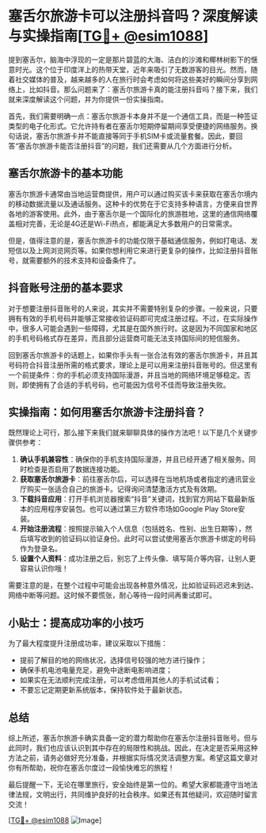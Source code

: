 # 塞舌尔旅游卡可以注册抖音吗？深度解读与实操指南[[TG💪+ @esim1088](https://t.me/s/esim1088)]

提到塞舌尔，脑海中浮现的一定是那片碧蓝的大海、洁白的沙滩和椰林树影下的惬意时光。这个位于印度洋上的热带天堂，近年来吸引了无数游客的目光。然而，随着社交媒体的普及，越来越多的人在旅行时会考虑如何将这些美好的瞬间分享到网络上，比如抖音。那么问题来了：塞舌尔旅游卡真的能注册抖音吗？接下来，我们就来深度解读这个问题，并为你提供一份实操指南。

首先，我们需要明确一点：塞舌尔旅游卡本身并不是一个通信工具，而是一种签证类型的电子化形式。它允许持有者在塞舌尔短期停留期间享受便捷的网络服务。换句话说，塞舌尔旅游卡并不能直接等同于手机SIM卡或流量套餐。因此，要回答“塞舌尔旅游卡能否注册抖音”的问题，我们还需要从几个方面进行分析。

## 塞舌尔旅游卡的基本功能

塞舌尔旅游卡通常由当地运营商提供，用户可以通过购买该卡来获取在塞舌尔境内的移动数据流量以及通话服务。这种卡的优势在于它支持多种语言，方便来自世界各地的游客使用。此外，由于塞舌尔是一个国际化的旅游胜地，这里的通信网络覆盖相对完善，无论是4G还是Wi-Fi热点，都能满足大多数用户的日常需求。

但是，值得注意的是，塞舌尔旅游卡的功能仅限于基础通信服务，例如打电话、发短信以及上网浏览网页等。如果你想利用它来进行更复杂的操作，比如注册抖音账号，就需要额外的技术支持和设备条件了。

## 抖音账号注册的基本要求

对于想要注册抖音账号的人来说，其实并不需要特别复杂的步骤。一般来说，只要拥有有效的手机号码并能够正常接收验证码即可完成注册过程。不过，在实际操作中，很多人可能会遇到一些障碍，尤其是在国外旅行时。这是因为不同国家和地区的手机号码格式存在差异，而且部分运营商可能无法支持国际间的短信服务。

回到塞舌尔旅游卡的话题上，如果你手头有一张合法有效的塞舌尔旅游卡，并且其号码符合抖音注册所需的格式要求，理论上是可以用来注册抖音账号的。但这里有一个前提条件：你的手机必须支持国际漫游，并且当地的网络环境足够稳定。否则，即使拥有了合适的手机号码，也可能因为信号不佳而导致注册失败。

## 实操指南：如何用塞舌尔旅游卡注册抖音？

既然理论上可行，那么接下来我们就来聊聊具体的操作方法吧！以下是几个关键步骤供参考：

1. **确认手机兼容性**：确保你的手机支持国际漫游，并且已经开通了相关服务。同时检查是否启用了数据连接功能。
2. **获取塞舌尔旅游卡**：前往塞舌尔后，可以选择在当地机场或者指定的通讯营业厅购买一张适合自己的旅游卡。记得询问清楚激活方式及有效期。
3. **下载抖音应用**：打开手机浏览器搜索“抖音”关键词，找到官方网站下载最新版本的应用程序安装包。也可以通过第三方软件市场如Google Play Store安装。
4. **开始注册流程**：按照提示输入个人信息（包括姓名、性别、出生日期等），然后填写收到的验证码以验证身份。此时可以尝试使用塞舌尔旅游卡绑定的号码作为登录名。
5. **设置个人资料**：成功注册之后，别忘了上传头像、填写简介等内容，让别人更容易认识你哦！

需要注意的是，在整个过程中可能会出现各种意外情况，比如验证码迟迟未到达、网络中断等问题。这时候不要慌张，耐心等待一段时间再重试即可。

## 小贴士：提高成功率的小技巧

为了最大程度提升注册成功率，建议采取以下措施：
- 提前了解目的地的网络状况，选择信号较强的地方进行操作；
- 确保手机电池电量充足，避免中途断电影响进度；
- 如果实在无法顺利完成注册，可以考虑借用其他人的手机试试看；
- 不要忘记定期更新系统版本，保持软件处于最新状态。

## 总结

综上所述，塞舌尔旅游卡确实具备一定的潜力帮助你在塞舌尔注册抖音账号。但与此同时，我们也应该认识到其中存在的局限性和挑战。因此，在决定是否采用这种方法之前，请务必做好充分准备，并根据实际情况灵活调整方案。希望这篇文章对你有所帮助，祝你在塞舌尔度过一段愉快难忘的旅程！

最后提醒一下，无论在哪里旅行，安全始终是第一位的。希望大家都能遵守当地法律法规，文明出行，共同维护良好的社会秩序。如果还有其他疑问，欢迎随时留言交流！

[[TG💪+ @esim1088](https://t.me/s/esim1088) ![Image](https://i.postimg.cc/4NQfJmqS/Snipaste-2025-05-13-00-14-12.png)]